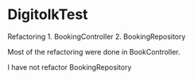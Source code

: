 # DigitolkTest
Refactoring 1. BookingController 2. BookingRepository

Most of the refactoring were done in BookController.

I have not refactor BookingRepository
